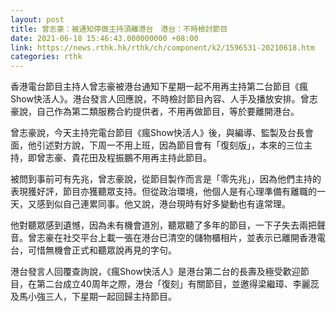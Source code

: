 ```yaml
---
layout: post
title: 曾志豪：被通知停做主持須離港台　港台：不時檢討節目
date: 2021-06-18 15:46:43.000000000 +08:00
link: https://news.rthk.hk/rthk/ch/component/k2/1596531-20210618.htm
categories: rthk
---
```


香港電台節目主持人曾志豪被港台通知下星期一起不用再主持第二台節目《瘋Show快活人》。港台發言人回應說，不時檢討節目內容、人手及播放安排。曾志豪說，自己作為第二類服務合約提供者，不用再做節目，等於要離開港台。

曾志豪說，今天主持完電台節目《瘋Show快活人》後，與編導、監製及台長會面，他引述對方說，下周一不用上班，因為節目會有「復刻版」，本來的三位主持，即曾志豪、貴花田及程振鵬不用再主持此節目。

被問到事前可有先兆，曾志豪說，從節目製作而言是「零先兆」，因為他們主持的表現獲好評，節目亦獲聽眾支持。但從政治環境，他個人是有心理準備有離職的一天，又感到似自己連累同事。他又說，港台現時有好多變動也有違常理。

他對聽眾感到遺憾，因為未有機會道別，聽眾聽了多年的節目，一下子失去兩把聲音。曾志豪在社交平台上載一張在港台已清空的儲物櫃相片，並表示已離開香港電台，可惜無機會正式和聽眾說再見的字句。

港台發言人回覆查詢說，《瘋Show快活人》是港台第二台的長壽及極受歡迎節目，在第二台成立40周年之際，港台「復刻」有關節目，並邀得梁繼璋、李麗蕊及馬小強三人，下星期一起回歸主持節目。
